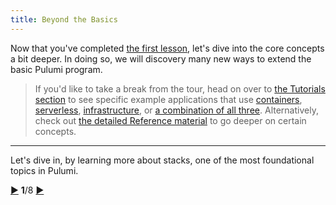 ```yaml
---
title: Beyond the Basics
---
```


Now that you've completed [the first lesson](./index.html), let's dive into the core concepts a bit deeper.  In doing
so, we will discovery many new ways to extend the basic Pulumi program.

> If you'd like to take a break from the tour, head on over to [the Tutorials section](./quickstart) to see specific
> example applications that use [containers](/quickstart/aws-containers.html),
> [serverless](/quickstart/aws-rest-api.html), [infrastructure](/quickstart/aws-ec2.html), or
> [a combination of all three](/quickstart/aws-extract-thumbnail.html).  Alternatively, check out
> [the detailed Reference material](/reference) to go deeper on certain concepts.

***

Let's dive in, by learning more about stacks, one of the most foundational topics in Pulumi.

<div class="tour-nav">
    <a class="tour-button enabled" href="basics-destroying.html" title="Destroying">▶</a>
    <span class="tour-index"><strong>1</strong>/8</span>
    <a class="tour-button enabled" href="programs-stacks.html" title="Stacks">▶</a>
</div>
